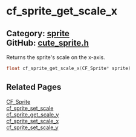 [//]: # (This file is automatically generated by Cute Framework's docs parser.)
[//]: # (Do not edit this file by hand!)
[//]: # (See: https://github.com/RandyGaul/cute_framework/blob/master/samples/docs_parser.cpp)
[](../header.md ':include')

# cf_sprite_get_scale_x

Category: [sprite](/api_reference?id=sprite)  
GitHub: [cute_sprite.h](https://github.com/RandyGaul/cute_framework/blob/master/include/cute_sprite.h)  
---

Returns the sprite's scale on the x-axis.

```cpp
float cf_sprite_get_scale_x(CF_Sprite* sprite)
```

## Related Pages

[CF_Sprite](/sprite/cf_sprite.md)  
[cf_sprite_set_scale](/sprite/cf_sprite_set_scale.md)  
[cf_sprite_get_scale_y](/sprite/cf_sprite_get_scale_y.md)  
[cf_sprite_set_scale_x](/sprite/cf_sprite_set_scale_x.md)  
[cf_sprite_set_scale_y](/sprite/cf_sprite_set_scale_y.md)  
